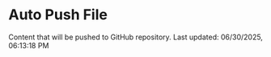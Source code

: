 # Auto Push File

Content that will be pushed to GitHub repository.
Last updated: 06/30/2025, 06:13:18 PM